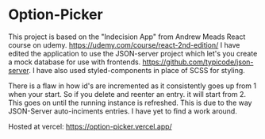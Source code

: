 # Option-Picker

This project is based on the "Indecision App" from Andrew Meads React course on udemy. https://udemy.com/course/react-2nd-edition/
I have edited the application to use the JSON-server project which let's you create a mock database for use with frontends. https://github.com/typicode/json-server.
I have also used styled-components in place of SCSS for styling.

There is a flaw in how id's are incremented as it consistently goes up from 1 when your start. So if you delete and reenter an entry. it will start from 2.
This goes on until the running instance is refreshed.
This is due to the way JSON-Server auto-inciments entries. I have yet to find a work around.

Hosted at vercel: https://option-picker.vercel.app/
